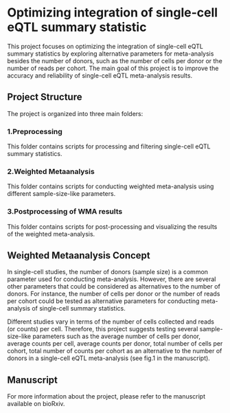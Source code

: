
# Optimizing integration of single-cell eQTL summary statistic #

This project focuses on optimizing the integration of single-cell eQTL summary statistics by exploring alternative parameters for meta-analysis besides the number of donors, such as the number of cells per donor or the number of reads per cohort. The main goal of this project is to improve the accuracy and reliability of single-cell eQTL meta-analysis results.

## Project Structure
The project is organized into three main folders:

### 1.Preprocessing 
This folder contains scripts for processing and filtering single-cell eQTL summary statistics.

### 2.Weighted Metaanalysis
This folder contains scripts for conducting weighted meta-analysis using different sample-size-like parameters.

### 3.Postprocessing of WMA results
This folder contains scripts for post-processing and visualizing the results of the weighted meta-analysis.

## Weighted Metaanalysis Concept
In single-cell studies, the number of donors (sample size) is a common parameter used for conducting meta-analysis. However, there are several other parameters that could be considered as alternatives to the number of donors. For instance, the number of cells per donor or the number of reads per cohort could be tested as alternative parameters for conducting meta-analysis of single-cell summary statistics.

Different studies vary in terms of the number of cells collected and reads (or counts) per cell. Therefore, this project suggests testing several sample-size-like parameters such as the average number of cells per donor, average counts per cell, average counts per donor, total number of cells per cohort, total number of counts per cohort as an alternative to the number of donors in a single-cell eQTL meta-analysis (see fig.1 in the manuscript).

## Manuscript
For more information about the project, please refer to the manuscript available on bioRxiv.
